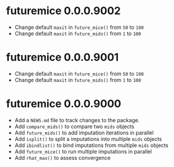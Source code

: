 <!-- NEWS.md is maintained by https://cynkra.github.io/fledge, do not edit -->

# futuremice 0.0.0.9002

- Change default `maxit` in `future_mice()` from `50` to `100`
- Change default `maxit` in `future_mids()` from `1` to `100`


# futuremice 0.0.0.9001

* Change default `maxit` in `future_mice()` from `50` to `100`
* Change default `maxit` in `future_mids()` from `1` to `100`


# futuremice 0.0.0.9000

* Add a `NEWS.md` file to track changes to the package.
* Add `compare_mids()` to compare two `mids` objects
* Add `future_mids()` to add imputation iterations in parallel
* Add `isplit()` to split a imputations into multiple `mids` objects
* Add `ibindlist()` to bind imputations from multiple `mids` objects
* Add `future_mice()` to run multiple imputations in parallel
* Add `rhat_max()` to assess convergence
